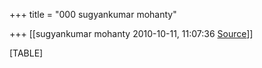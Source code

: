 +++
title = "000 sugyankumar mohanty"

+++
[[sugyankumar mohanty	2010-10-11, 11:07:36 [Source](https://groups.google.com/g/bvparishat/c/5cnE05HeR-I)]]



[TABLE]

  

